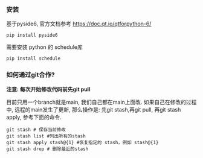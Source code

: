 ### 安装

基于pyside6, 官方文档参考 https://doc.qt.io/qtforpython-6/
```
pip install pyside6
```
需要安装 python 的 schedule库
```
pip install schedule
```

### 如何通过git合作?

**注意: 每次开始修改代码前先git pull**

目前只用一个branch就是main, 我们自己都在main上面改. 如果自己在修改的过程中, 远程的main发生了更新, 那么操作是: 先git stash,再git pull, 再git stash apply, 参考下面的命令.
```
git stash # 保存当前修改
git stash list #列出所有的stash
git stash apply stash@{1} #恢复指定的 stash，例如 stash@{1}
git stash drop # 删除最近的stash
```
